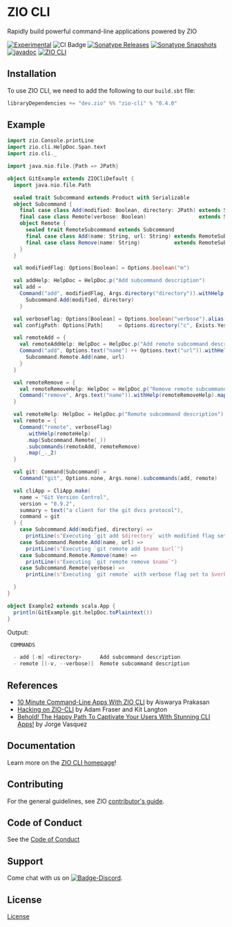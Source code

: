 [//]: # (This file was autogenerated using `zio-sbt-website` plugin via `sbt generateReadme` command.)
[//]: # (So please do not edit it manually. Instead, change "docs/index.md" file or sbt setting keys)
[//]: # (e.g. "readmeDocumentation" and "readmeSupport".)

# ZIO CLI

Rapidly build powerful command-line applications powered by ZIO

[![Experimental](https://img.shields.io/badge/Project%20Stage-Experimental-yellowgreen.svg)](https://github.com/zio/zio/wiki/Project-Stages) ![CI Badge](https://github.com/zio/zio-cli/workflows/CI/badge.svg) [![Sonatype Releases](https://img.shields.io/nexus/r/https/oss.sonatype.org/dev.zio/zio-cli_2.13.svg?label=Sonatype%20Release)](https://oss.sonatype.org/content/repositories/releases/dev/zio/zio-cli_2.13/) [![Sonatype Snapshots](https://img.shields.io/nexus/s/https/oss.sonatype.org/dev.zio/zio-cli_2.13.svg?label=Sonatype%20Snapshot)](https://oss.sonatype.org/content/repositories/snapshots/dev/zio/zio-cli_2.13/) [![javadoc](https://javadoc.io/badge2/dev.zio/zio-cli-docs_2.13/javadoc.svg)](https://javadoc.io/doc/dev.zio/zio-cli-docs_2.13) [![ZIO CLI](https://img.shields.io/github/stars/zio/zio-cli?style=social)](https://github.com/zio/zio-cli)

## Installation

To use ZIO CLI, we need to add the following to our `build.sbt` file:

```scala
libraryDependencies += "dev.zio" %% "zio-cli" % "0.4.0"
```

## Example

```scala
import zio.Console.printLine
import zio.cli.HelpDoc.Span.text
import zio.cli._

import java.nio.file.{Path => JPath}

object GitExample extends ZIOCliDefault {
  import java.nio.file.Path

  sealed trait Subcommand extends Product with Serializable
  object Subcommand {
    final case class Add(modified: Boolean, directory: JPath) extends Subcommand
    final case class Remote(verbose: Boolean)                 extends Subcommand
    object Remote {
      sealed trait RemoteSubcommand extends Subcommand
      final case class Add(name: String, url: String) extends RemoteSubcommand
      final case class Remove(name: String)           extends RemoteSubcommand
    }
  }

  val modifiedFlag: Options[Boolean] = Options.boolean("m")

  val addHelp: HelpDoc = HelpDoc.p("Add subcommand description")
  val add =
    Command("add", modifiedFlag, Args.directory("directory")).withHelp(addHelp).map { case (modified, directory) =>
      Subcommand.Add(modified, directory)
    }

  val verboseFlag: Options[Boolean] = Options.boolean("verbose").alias("v")
  val configPath: Options[Path]     = Options.directory("c", Exists.Yes)

  val remoteAdd = {
    val remoteAddHelp: HelpDoc = HelpDoc.p("Add remote subcommand description")
    Command("add", Options.text("name") ++ Options.text("url")).withHelp(remoteAddHelp).map { case (name, url) =>
      Subcommand.Remote.Add(name, url)
    }
  }

  val remoteRemove = {
    val remoteRemoveHelp: HelpDoc = HelpDoc.p("Remove remote subcommand description")
    Command("remove", Args.text("name")).withHelp(remoteRemoveHelp).map(Subcommand.Remote.Remove)
  }

  val remoteHelp: HelpDoc = HelpDoc.p("Remote subcommand description")
  val remote = {
    Command("remote", verboseFlag)
      .withHelp(remoteHelp)
      .map(Subcommand.Remote(_))
      .subcommands(remoteAdd, remoteRemove)
      .map(_._2)
  }

  val git: Command[Subcommand] =
    Command("git", Options.none, Args.none).subcommands(add, remote)

  val cliApp = CliApp.make(
    name = "Git Version Control",
    version = "0.9.2",
    summary = text("a client for the git dvcs protocol"),
    command = git
  ) {
    case Subcommand.Add(modified, directory) =>
      printLine(s"Executing `git add $directory` with modified flag set to $modified")
    case Subcommand.Remote.Add(name, url) =>
      printLine(s"Executing `git remote add $name $url`")
    case Subcommand.Remote.Remove(name) =>
      printLine(s"Executing `git remote remove $name`")
    case Subcommand.Remote(verbose) =>
      printLine(s"Executing `git remote` with verbose flag set to $verbose")

  }
}

object Example2 extends scala.App {
  println(GitExample.git.helpDoc.toPlaintext())
}
```

Output:

```scala
 COMMANDS

  - add [-m] <directory>      Add subcommand description
  - remote [(-v, --verbose)]  Remote subcommand description
```

## References

- [10 Minute Command-Line Apps With ZIO CLI](https://www.youtube.com/watch?v=UeR8YUN4Tws) by Aiswarya Prakasan
- [Hacking on ZIO-CLI](https://www.youtube.com/watch?v=HxPCXfnbg3U) by Adam Fraser and Kit Langton
- [Behold! The Happy Path To Captivate Your Users With Stunning CLI Apps!](https://www.youtube.com/watch?v=0c3zbUq4lQo) by Jorge Vasquez

## Documentation

Learn more on the [ZIO CLI homepage](https://zio.dev/zio-cli/)!

## Contributing

For the general guidelines, see ZIO [contributor's guide](https://zio.dev/about/contributing).

## Code of Conduct

See the [Code of Conduct](https://zio.dev/about/code-of-conduct)

## Support

Come chat with us on [![Badge-Discord]][Link-Discord].

[Badge-Discord]: https://img.shields.io/discord/629491597070827530?logo=discord "chat on discord"
[Link-Discord]: https://discord.gg/2ccFBr4 "Discord"

## License

[License](LICENSE)

